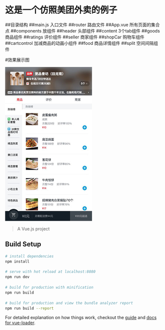 # 这是一个仿照美团外卖的例子
##目录结构
##main.js        入口文件
##router         路由文件
##App.vue        所有页面的集合点
##components     放组件
  ##header       头部组件
  ##content      3个tab组件
    ##goods      商品组件
    ##ratings    评价组件
    ##seller     商家组件
  ##shopCar      购物车组件
  ##cartcontrol  加减商品的动画小组件
  ##food         商品详情组件
  ##split        空间间隔组件

#效果展示图

![Image text](https://github.com/liusi888/Meituan-app/raw/master/gitImg/1.jpg)


> A Vue.js project

## Build Setup

``` bash
# install dependencies
npm install

# serve with hot reload at localhost:8080
npm run dev

# build for production with minification
npm run build

# build for production and view the bundle analyzer report
npm run build --report
```

For detailed explanation on how things work, checkout the [guide](http://vuejs-templates.github.io/webpack/) and [docs for vue-loader](http://vuejs.github.io/vue-loader).
